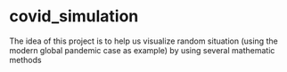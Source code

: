 # covid_simulation
The idea of this project is to help us visualize random situation (using the modern global pandemic case as example) by using several mathematic methods
